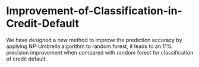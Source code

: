 # Improvement-of-Classification-in-Credit-Default

We have designed a new method to improve the prediction accuracy by applying NP-Umbrella algorithm to random forest, it leads to an 11% precision improvement when compared with random forest for classification of credit default.
